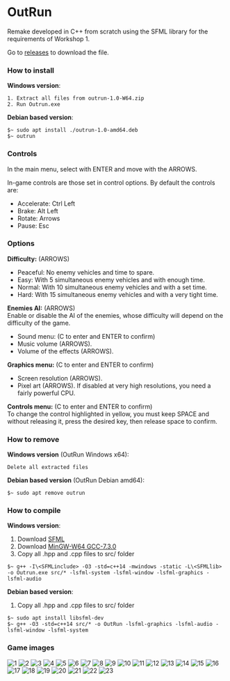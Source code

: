 # OutRun  
  
Remake developed in C++ from scratch using the SFML library for the requirements of Workshop 1. 

Go to <a href="https://github.com/isaahyar/workshop1-outrun/releases">releases<a/> to download the file.
  
### How to install
  
**Windows version**:
<pre><code>1. Extract all files from outrun-1.0-W64.zip
2. Run Outrun.exe
</code></pre>
  
**Debian based version**:
<pre><code>$~ sudo apt install ./outrun-1.0-amd64.deb
$~ outrun
</code></pre>

### Controls
In the main menu, select with ENTER and move with the ARROWS.  
  
In-game controls are those set in control options. By default the controls are:  
* Accelerate: Ctrl Left  
* Brake: Alt Left  
* Rotate: Arrows  
* Pause: Esc  
  
### Options
**Difficulty:** (ARROWS)  
* Peaceful: No enemy vehicles and time to spare.  
* Easy: With 5 simultaneous enemy vehicles and with enough time.  
* Normal: With 10 simultaneous enemy vehicles and with a set time.  
* Hard: With 15 simultaneous enemy vehicles and with a very tight time.  
  
**Enemies AI:** (ARROWS)  
 Enable or disable the AI of the enemies, whose difficulty will depend on the difficulty of the game.  
* Sound menu: (C to enter and ENTER to confirm)  
* Music volume (ARROWS).  
* Volume of the effects (ARROWS).  
  
**Graphics menu:** (C to enter and ENTER to confirm)  
* Screen resolution (ARROWS).  
* Pixel art (ARROWS). If disabled at very high resolutions, you need a fairly powerful CPU.  
    
**Controls menu:** (C to enter and ENTER to confirm)  
 To change the control highlighted in yellow, you must keep SPACE and without releasing it, press the desired key, then release space to confirm.  
  
### How to remove
**Windows version** (OutRun Windows x64):
<pre><code>Delete all extracted files
</code></pre>
  
**Debian based version** (OutRun Debian amd64):
<pre><code>$~ sudo apt remove outrun
</code></pre>  
  
### How to compile
**Windows version**:
1. Download [SFML](https://www.sfml-dev.org/files/SFML-2.5.1-windows-gcc-7.3.0-mingw-64-bit.zip)
2. Download [MinGW-W64 GCC-7.3.0](https://sourceforge.net/projects/mingw-w64/files/mingw-w64/mingw-w64-release/)
3. Copy all .hpp and .cpp files to src/ folder
<pre><code>$~ g++ -I\&lt;SFMLinclude&gt; -O3 -std=c++14 -mwindows -static -L\&lt;SFMLlib&gt; -o Outrun.exe src/* -lsfml-system -lsfml-window -lsfml-graphics -lsfml-audio
</code></pre>
  
**Debian based version**:
1. Copy all .hpp and .cpp files to src/ folder
<pre><code>$~ sudo apt install libsfml-dev
$~ g++ -O3 -std=c++14 src/* -o OutRun -lsfml-graphics -lsfml-audio -lsfml-window -lsfml-system
</code></pre>  

### Game images
![1](https://user-images.githubusercontent.com/37375662/83307715-a1203480-a205-11ea-9fc7-a1c30307a542.jpeg)
![2](https://user-images.githubusercontent.com/37375662/83307720-a1b8cb00-a205-11ea-9adb-58e7302b70d8.jpeg)
![3](https://user-images.githubusercontent.com/37375662/83307723-a2516180-a205-11ea-8697-027be4912447.jpeg)
![4](https://user-images.githubusercontent.com/37375662/83307724-a2516180-a205-11ea-95d1-e3e8315b03e8.jpeg)
![5](https://user-images.githubusercontent.com/37375662/83307725-a2e9f800-a205-11ea-9644-305d283fcc6a.jpeg)
![6](https://user-images.githubusercontent.com/37375662/83307727-a2e9f800-a205-11ea-8f7b-8252082f395c.jpeg)
![7](https://user-images.githubusercontent.com/37375662/83307728-a3828e80-a205-11ea-9990-2dc063a153c8.jpeg)
![8](https://user-images.githubusercontent.com/37375662/83307730-a3828e80-a205-11ea-95a1-edb1313abe11.jpeg)
![9](https://user-images.githubusercontent.com/37375662/83307734-a41b2500-a205-11ea-8a19-ec47d84c3cc1.jpeg)
![10](https://user-images.githubusercontent.com/37375662/83307735-a41b2500-a205-11ea-8f69-6dd03be5dd00.jpeg)
![11](https://user-images.githubusercontent.com/37375662/83307737-a41b2500-a205-11ea-9bcc-a1171b6d7a27.jpeg)
![12](https://user-images.githubusercontent.com/37375662/83307739-a4b3bb80-a205-11ea-96bb-bf8223d20d42.jpeg)
![13](https://user-images.githubusercontent.com/37375662/83307740-a4b3bb80-a205-11ea-885b-02d400b3d8e7.jpeg)
![14](https://user-images.githubusercontent.com/37375662/83307742-a54c5200-a205-11ea-85d4-1be52be0c8c5.jpeg)
![15](https://user-images.githubusercontent.com/37375662/83307744-a54c5200-a205-11ea-8d19-a018d90020a4.jpeg)
![16](https://user-images.githubusercontent.com/37375662/83307745-a5e4e880-a205-11ea-9b31-b21433530d0b.jpeg)
![17](https://user-images.githubusercontent.com/37375662/83307747-a5e4e880-a205-11ea-9fcf-521de82f52be.jpeg)
![18](https://user-images.githubusercontent.com/37375662/83307750-a67d7f00-a205-11ea-88e3-aa5d31887d05.jpeg)
![19](https://user-images.githubusercontent.com/37375662/83307752-a67d7f00-a205-11ea-8615-04b3ea1120d2.jpeg)
![20](https://user-images.githubusercontent.com/37375662/83307753-a7161580-a205-11ea-806e-35ec63ddde56.jpeg)
![21](https://user-images.githubusercontent.com/37375662/83307754-a7161580-a205-11ea-9d6e-d8a50189ae52.jpeg)
![22](https://user-images.githubusercontent.com/37375662/83307756-a7aeac00-a205-11ea-9a00-c39b774d0102.jpeg)
![23](https://user-images.githubusercontent.com/37375662/83307757-a7aeac00-a205-11ea-8bae-a4521fbd71de.jpeg)
